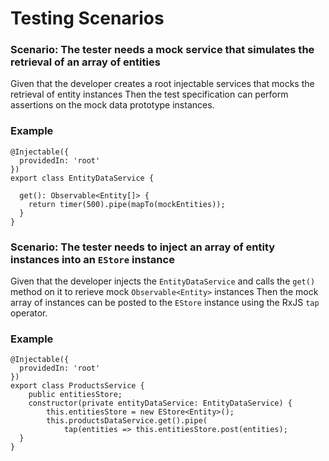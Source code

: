 # Testing Scenarios

### Scenario: The tester needs a mock service that simulates the retrieval of an array of entities
Given that the developer creates a root injectable services that mocks
the retrieval of entity instances
Then the test specification can perform assertions on the mock data prototype instances.

### Example
```
@Injectable({
  providedIn: 'root'
})
export class EntityDataService {

  get(): Observable<Entity[]> {
    return timer(500).pipe(mapTo(mockEntities));
  }
}
```

### Scenario: The tester needs to inject an array of entity instances into an `EStore` instance
Given that the developer injects the `EntityDataService` and calls the `get()` method on it to rerieve mock `Observable<Entity>` instances
Then the mock array of instances can be posted to the `EStore` instance using the RxJS `tap` operator.

### Example
```
@Injectable({
  providedIn: 'root'
})
export class ProductsService {
    public entitiesStore;
    constructor(private entityDataService: EntityDataService) {
        this.entitiesStore = new EStore<Entity>();
        this.productsDataService.get().pipe(
            tap(entities => this.entitiesStore.post(entities);
  }
}
```